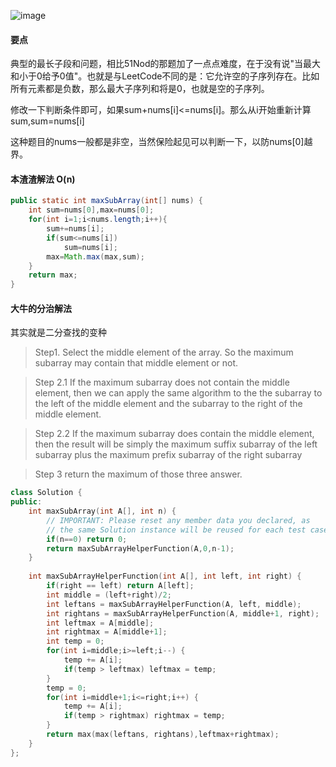 ![image](http://ww3.sinaimg.cn/large/005CRBrHgw1f8hgmrqovjj30ni0620sw.jpg)

#### 要点
典型的最长子段和问题，相比51Nod的那题加了一点点难度，在于没有说"当最大和小于0给予0值"。也就是与LeetCode不同的是：它允许空的子序列存在。比如所有元素都是负数，那么最大子序列和将是0，也就是空的子序列。

修改一下判断条件即可，如果sum+nums[i]<=nums[i]。那么从i开始重新计算sum,sum=nums[i]

这种题目的nums一般都是非空，当然保险起见可以判断一下，以防nums[0]越界。
#### 本渣渣解法  O(n)
```Java
public static int maxSubArray(int[] nums) {
    int sum=nums[0],max=nums[0];
    for(int i=1;i<nums.length;i++){
        sum+=nums[i];
        if(sum<=nums[i])
            sum=nums[i];
        max=Math.max(max,sum);
    }
    return max;
}
```
#### 大牛的分治解法
其实就是二分查找的变种

>Step1. Select the middle element of the array.
So the maximum subarray may contain that middle element or not.

>Step 2.1 If the maximum subarray does not contain the middle element, then we can apply the same algorithm to the the subarray to the left of the middle element and the subarray to the right of the middle element.

>Step 2.2 If the maximum subarray does contain the middle element, then the result will be simply the maximum suffix subarray of the left subarray plus the maximum prefix subarray of the right subarray

>Step 3 return the maximum of those three answer.
```C++
class Solution {
public:
    int maxSubArray(int A[], int n) {
        // IMPORTANT: Please reset any member data you declared, as
        // the same Solution instance will be reused for each test case.
        if(n==0) return 0;
        return maxSubArrayHelperFunction(A,0,n-1);
    }
    
    int maxSubArrayHelperFunction(int A[], int left, int right) {
        if(right == left) return A[left];
        int middle = (left+right)/2;
        int leftans = maxSubArrayHelperFunction(A, left, middle);
        int rightans = maxSubArrayHelperFunction(A, middle+1, right);
        int leftmax = A[middle];
        int rightmax = A[middle+1];
        int temp = 0;
        for(int i=middle;i>=left;i--) {
            temp += A[i];
            if(temp > leftmax) leftmax = temp;
        }
        temp = 0;
        for(int i=middle+1;i<=right;i++) {
            temp += A[i];
            if(temp > rightmax) rightmax = temp;
        }
        return max(max(leftans, rightans),leftmax+rightmax);
    }
};
```
